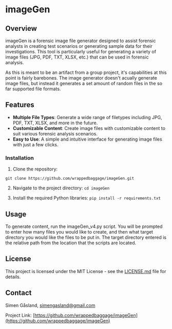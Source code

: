 # imageGen

## Overview

imageGen is a forensic image file generator designed to assist forensic analysts in creating test scenarios or generating sample data for their investigations. This tool is particularly useful for generating a variety of image files (JPG, PDF, TXT, XLSX, etc.) that can be used in forensic analysis.

As this is meant to be an artifact from a group project, it's capabilities at this point is fairly barebones. The image generator doesn't acually generate image files, but instead it generates a set amount of random files in the so far supported file formats.

## Features

- **Multiple File Types**: Generate a wide range of filetypes including JPG, PDF, TXT, XLSX, and more in the future.
- **Customizable Content**: Create image files with customizable content to suit various forensic analysis scenarios.
- **Easy to Use**: A simple and intuitive interface for generating image files with just a few clicks.

### Installation

1. Clone the repository:

```git clone https://github.com/wrappedbaggage/imageGen.git```

2. Navigate to the project directory:
```cd imageGen```

3. Install the required Python libraries:
```pip install -r requirements.txt```


## Usage

To generate content, run the imageGen_v4.py script.
You will be prompted to enter how many files you would like to create, and then what target directory you would like the files to be put in. The target directory entered is the relative path from the location that the scripts are located.

## License

This project is licensed under the MIT License - see the [LICENSE.md](LICENSE.md) file for details.

## Contact

Simen Gåsland, simengasland@gmail.com

Project Link: [https://github.com/wrappedbaggage/imageGen](https://github.com/wrappedbaggage/imageGen)
